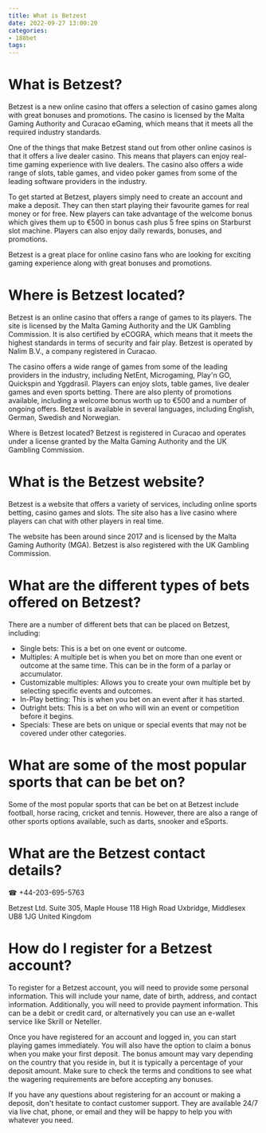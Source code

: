 ```yaml
---
title: What is Betzest 
date: 2022-09-27 13:00:20
categories:
- 188bet
tags:
---
```



#  What is Betzest? 
Betzest is a new online casino that offers a selection of casino games along with great bonuses and promotions. The casino is licensed by the Malta Gaming Authority and Curacao eGaming, which means that it meets all the required industry standards. 

One of the things that make Betzest stand out from other online casinos is that it offers a live dealer casino. This means that players can enjoy real-time gaming experience with live dealers. The casino also offers a wide range of slots, table games, and video poker games from some of the leading software providers in the industry. 

To get started at Betzest, players simply need to create an account and make a deposit. They can then start playing their favourite games for real money or for free. New players can take advantage of the welcome bonus which gives them up to €500 in bonus cash plus 5 free spins on Starburst slot machine. Players can also enjoy daily rewards, bonuses, and promotions. 

Betzest is a great place for online casino fans who are looking for exciting gaming experience along with great bonuses and promotions.

#  Where is Betzest located? 
Betzest is an online casino that offers a range of games to its players. The site is licensed by the Malta Gaming Authority and the UK Gambling Commission. It is also certified by eCOGRA, which means that it meets the highest standards in terms of security and fair play. Betzest is operated by Nalim B.V., a company registered in Curacao. 

The casino offers a wide range of games from some of the leading providers in the industry, including NetEnt, Microgaming, Play'n GO, Quickspin and Yggdrasil. Players can enjoy slots, table games, live dealer games and even sports betting. There are also plenty of promotions available, including a welcome bonus worth up to €500 and a number of ongoing offers. Betzest is available in several languages, including English, German, Swedish and Norwegian. 

Where is Betzest located?
Betzest is registered in Curacao and operates under a license granted by the Malta Gaming Authority and the UK Gambling Commission.

#  What is the Betzest website? 

Betzest is a website that offers a variety of services, including online sports betting, casino games and slots. The site also has a live casino where players can chat with other players in real time.

The website has been around since 2017 and is licensed by the Malta Gaming Authority (MGA). Betzest is also registered with the UK Gambling Commission.

# What are the different types of bets offered on Betzest? 

There are a number of different bets that can be placed on Betzest, including: 
- Single bets: This is a bet on one event or outcome. 
- Multiples: A multiple bet is when you bet on more than one event or outcome at the same time. This can be in the form of a parlay or accumulator. 
- Customizable multiples: Allows you to create your own multiple bet by selecting specific events and outcomes. 
- In-Play betting: This is when you bet on an event after it has started. 
- Outright bets: This is a bet on who will win an event or competition before it begins. 
- Specials: These are bets on unique or special events that may not be covered under other categories. 

# What are some of the most popular sports that can be bet on? 

Some of the most popular sports that can be bet on at Betzest include football, horse racing, cricket and tennis. However, there are also a range of other sports options available, such as darts, snooker and eSports.

#  What are the Betzest contact details? 

☎ +44-203-695-5763

Betzest Ltd. 
Suite 305, Maple House 
118 High Road 
Uxbridge, Middlesex UB8 1JG 
United Kingdom

#  How do I register for a Betzest account?

To register for a Betzest account, you will need to provide some personal information. This will include your name, date of birth, address, and contact information. Additionally, you will need to provide payment information. This can be a debit or credit card, or alternatively you can use an e-wallet service like Skrill or Neteller.

Once you have registered for an account and logged in, you can start playing games immediately. You will also have the option to claim a bonus when you make your first deposit. The bonus amount may vary depending on the country that you reside in, but it is typically a percentage of your deposit amount. Make sure to check the terms and conditions to see what the wagering requirements are before accepting any bonuses.

If you have any questions about registering for an account or making a deposit, don't hesitate to contact customer support. They are available 24/7 via live chat, phone, or email and they will be happy to help you with whatever you need.